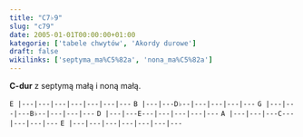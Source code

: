 ```yaml
---
title: "C7♭9"
slug: "c79"
date: 2005-01-01T00:00:00+01:00
kategorie: ['tabele chwytów', 'Akordy durowe']
draft: false
wikilinks: ['septyma_ma%C5%82a', 'nona_ma%C5%82a']
---
```

**C-dur** z septymą małą<!-- link nie odnosił się do niczego --> i noną
małą<!-- link nie odnosił się do niczego -->.

`E |---|---|---|---|---|---|---`
`B |---|---D♭--|---|---|---|---`
`G |---|---|---B♭--|---|---|---`
`D |---|---E---|---|---|---|---`
`A |---|---|---C---|---|---|---`
`E |---|---|---|---|---|---|---`


